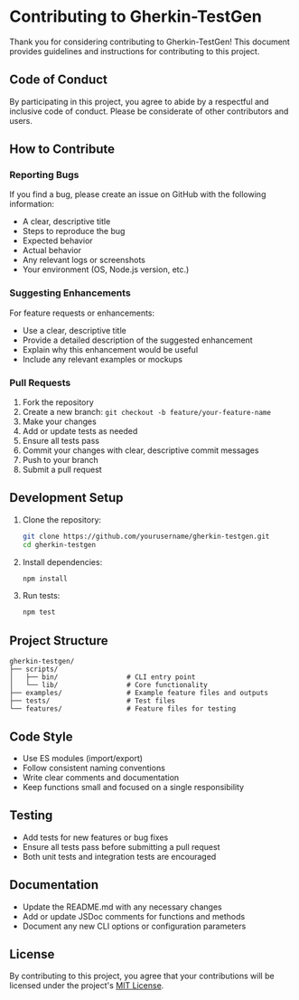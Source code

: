 # Contributing to Gherkin-TestGen

Thank you for considering contributing to Gherkin-TestGen! This document provides guidelines and instructions for contributing to this project.

## Code of Conduct

By participating in this project, you agree to abide by a respectful and inclusive code of conduct. Please be considerate of other contributors and users.

## How to Contribute

### Reporting Bugs

If you find a bug, please create an issue on GitHub with the following information:

- A clear, descriptive title
- Steps to reproduce the bug
- Expected behavior
- Actual behavior
- Any relevant logs or screenshots
- Your environment (OS, Node.js version, etc.)

### Suggesting Enhancements

For feature requests or enhancements:

- Use a clear, descriptive title
- Provide a detailed description of the suggested enhancement
- Explain why this enhancement would be useful
- Include any relevant examples or mockups

### Pull Requests

1. Fork the repository
2. Create a new branch: `git checkout -b feature/your-feature-name`
3. Make your changes
4. Add or update tests as needed
5. Ensure all tests pass
6. Commit your changes with clear, descriptive commit messages
7. Push to your branch
8. Submit a pull request

## Development Setup

1. Clone the repository:
   ```bash
   git clone https://github.com/yourusername/gherkin-testgen.git
   cd gherkin-testgen
   ```

2. Install dependencies:
   ```bash
   npm install
   ```

3. Run tests:
   ```bash
   npm test
   ```

## Project Structure

```
gherkin-testgen/
├── scripts/
│   ├── bin/                 # CLI entry point
│   └── lib/                 # Core functionality
├── examples/                # Example feature files and outputs
├── tests/                   # Test files
└── features/                # Feature files for testing
```

## Code Style

- Use ES modules (import/export)
- Follow consistent naming conventions
- Write clear comments and documentation
- Keep functions small and focused on a single responsibility

## Testing

- Add tests for new features or bug fixes
- Ensure all tests pass before submitting a pull request
- Both unit tests and integration tests are encouraged

## Documentation

- Update the README.md with any necessary changes
- Add or update JSDoc comments for functions and methods
- Document any new CLI options or configuration parameters

## License

By contributing to this project, you agree that your contributions will be licensed under the project's [MIT License](./LICENSE).
